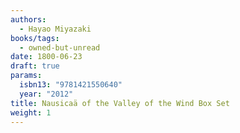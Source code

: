 ```yaml
---
authors:
  - Hayao Miyazaki
books/tags:
  - owned-but-unread
date: 1800-06-23
draft: true
params:
  isbn13: "9781421550640"
  year: "2012"
title: Nausicaä of the Valley of the Wind Box Set
weight: 1
---
```


<!--more-->
